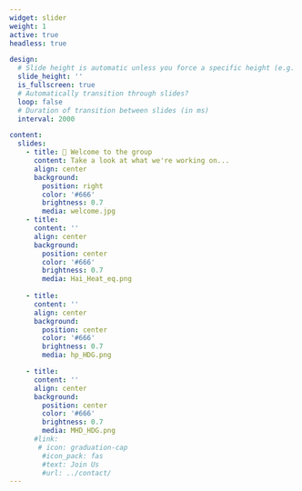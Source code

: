 ```yaml
---
widget: slider
weight: 1
active: true
headless: true

design:
  # Slide height is automatic unless you force a specific height (e.g. '400px')
  slide_height: ''
  is_fullscreen: true
  # Automatically transition through slides?
  loop: false
  # Duration of transition between slides (in ms)
  interval: 2000

content:
  slides:
    - title: 👋 Welcome to the group
      content: Take a look at what we're working on...
      align: center
      background:
        position: right
        color: '#666'
        brightness: 0.7
        media: welcome.jpg
    - title: 
      content: ''
      align: center
      background:
        position: center
        color: '#666'
        brightness: 0.7
        media: Hai_Heat_eq.png
        
    - title: 
      content: ''
      align: center
      background:
        position: center
        color: '#666'
        brightness: 0.7
        media: hp_HDG.png

    - title: 
      content: ''
      align: center
      background:
        position: center
        color: '#666'
        brightness: 0.7
        media: MHD_HDG.png
      #link:
       # icon: graduation-cap
        #icon_pack: fas
        #text: Join Us
        #url: ../contact/
---
```


